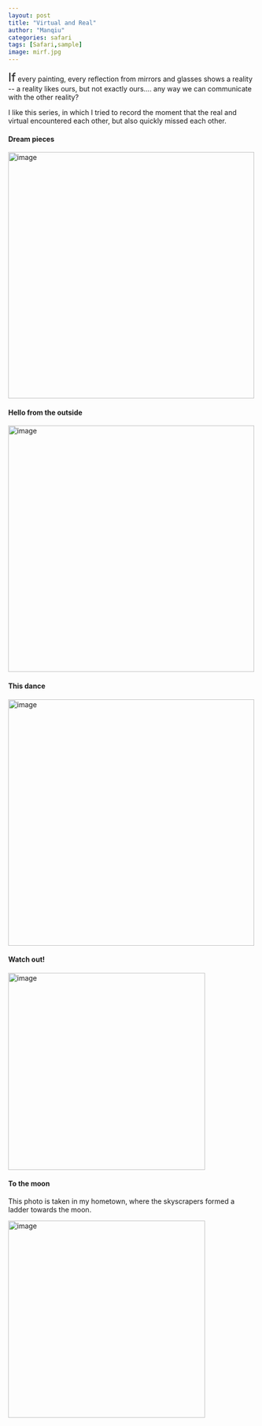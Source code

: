 ```yaml
---
layout: post
title: "Virtual and Real"
author: "Manqiu"
categories: safari
tags: [Safari,sample]
image: mirf.jpg
---
```


<span style="font-size:24px;">If</span> every painting, every reflection from mirrors and glasses shows a reality -- a reality likes ours, but not exactly ours.... any way we can communicate with the other reality?

I like this series, in which I tried to record the moment that the real and virtual encountered each other, but also quickly missed each other.

#### Dream pieces

<img src="/photo/assets/img/mir.JPG" alt="image" width="500px">

#### Hello from the outside

<img src="/photo/assets/img/mir1.JPG" alt="image" width="500px">

<!-- <img src="/photo/assets/img/mir2.JPG" alt="image" width="500px"> -->

#### This dance

<img src="/photo/assets/img/mir3.JPG" alt="image" width="500px">

<!-- <img src="/photo/assets/img/mir4.JPG" alt="image" width="500px"> -->

#### Watch out!

<img src="/photo/assets/img/mir5.JPG" alt="image" width="400px">

#### To the moon

This photo is taken in my hometown, where the skyscrapers formed a ladder towards the moon.

<img src="/photo/assets/img/moon.jpg" alt="image" width="400px">
